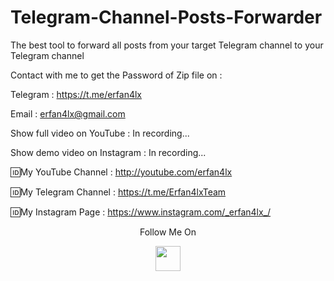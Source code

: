 # Telegram-Channel-Posts-Forwarder
The best tool to forward all posts from your target Telegram channel to your Telegram channel

Contact with me to get the Password of Zip file on :

 Telegram : https://t.me/erfan4lx
  
 Email : erfan4lx@gmail.com
  
 Show full video on YouTube : In recording...

Show demo video on Instagram : In recording...

🆔My YouTube Channel : http://youtube.com/erfan4lx

🆔My Telegram Channel : https://t.me/Erfan4lxTeam

🆔My Instagram Page : https://www.instagram.com/_erfan4lx_/

<p align="center">
  Follow Me On
</p>
<p align="center">
  <a href="https://www.youtube.com/c/erfan4lx?sub_confirmation=1">
    <img src="https://www.iconsdb.com/icons/preview/black/youtube-4-xxl.png" width="40" height="40">
  </a>
</p>
